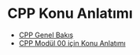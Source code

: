 # **CPP Konu Anlatımı**

- [CPP Genel Bakış](notes/cpp_overview.md)
- [CPP Modül 00 için Konu Anlatımı](notes/cpp_00.md)
